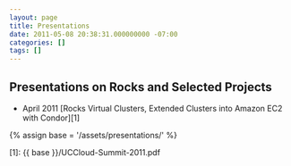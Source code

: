 ```yaml
---
layout: page
title: Presentations
date: 2011-05-08 20:38:31.000000000 -07:00
categories: []
tags: []
---
```


## Presentations on Rocks and Selected Projects

* April 2011 [Rocks Virtual Clusters, Extended Clusters into Amazon EC2 with Condor][1] 

{% assign base = '/assets/presentations/' %}

[1]: {{ base }}/UCCloud-Summit-2011.pdf

